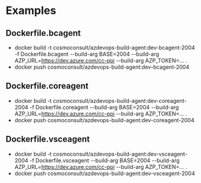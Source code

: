 # Examples

## Dockerfile.bcagent

- docker build -t cosmoconsult/azdevops-build-agent:dev-bcagent-2004 -f Dockerfile.bcagent --build-arg BASE=2004 --build-arg AZP_URL=https://dev.azure.com/cc-ppi --build-arg AZP_TOKEN=... .
- docker push cosmoconsult/azdevops-build-agent:dev-bcagent-2004

## Dockerfile.coreagent

- docker build -t cosmoconsult/azdevops-build-agent:dev-coreagent-2004 -f Dockerfile.coreagent --build-arg BASE=2004 --build-arg AZP_URL=https://dev.azure.com/cc-ppi --build-arg AZP_TOKEN=... .
- docker push cosmoconsult/azdevops-build-agent:dev-coreagent-2004

## Dockerfile.vsceagent

- docker build -t cosmoconsult/azdevops-build-agent:dev-vsceagent-2004 -f Dockerfile.vsceagent --build-arg BASE=2004 --build-arg AZP_URL=https://dev.azure.com/cc-ppi --build-arg AZP_TOKEN=... .
- docker push cosmoconsult/azdevops-build-agent:dev-vsceagent-2004
